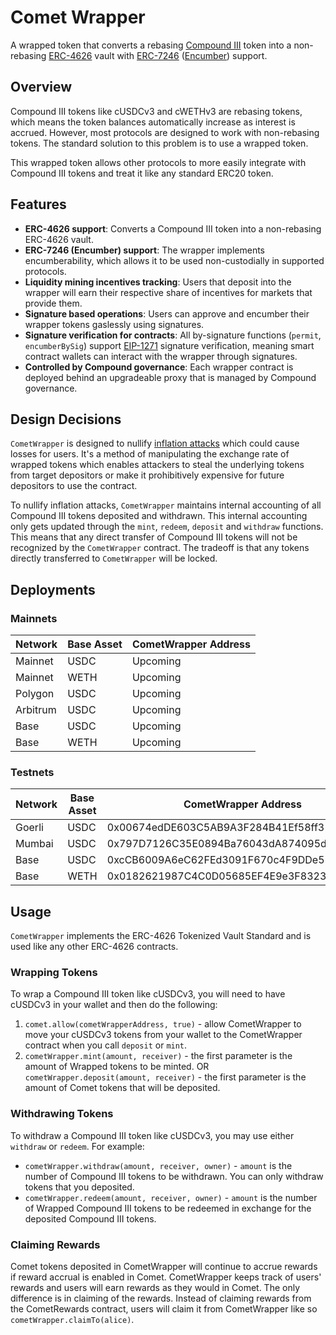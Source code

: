# Comet Wrapper

A wrapped token that converts a rebasing [Compound III](https://github.com/compound-finance/comet) token into a non-rebasing [ERC-4626](https://eips.ethereum.org/EIPS/eip-4626) vault with [ERC-7246](https://github.com/ethereum/EIPs/pull/7246) ([Encumber](https://blog.compoundlabs.xyz/)) support.

## Overview

Compound III tokens like cUSDCv3 and cWETHv3 are rebasing tokens, which means the token balances automatically increase as interest is accrued. However, most protocols are designed to work with non-rebasing tokens. The standard solution to this problem is to use a wrapped token.

This wrapped token allows other protocols to more easily integrate with Compound III tokens and treat it like any standard ERC20 token.

## Features

- **ERC-4626 support**: Converts a Compound III token into a non-rebasing ERC-4626 vault.
- **ERC-7246 (Encumber) support**: The wrapper implements encumberability, which allows it to be used non-custodially in supported protocols.
- **Liquidity mining incentives tracking**: Users that deposit into the wrapper will earn their respective share of incentives for markets that provide them.
- **Signature based operations**: Users can approve and encumber their wrapper tokens gaslessly using signatures.
- **Signature verification for contracts**: All by-signature functions (`permit`, `encumberBySig`) support [EIP-1271](https://eips.ethereum.org/EIPS/eip-1271) signature verification, meaning smart contract wallets can interact with the wrapper through signatures.
- **Controlled by Compound governance**: Each wrapper contract is deployed behind an upgradeable proxy that is managed by Compound governance.

## Design Decisions

`CometWrapper` is designed to nullify [inflation attacks](https://blog.openzeppelin.com/a-novel-defense-against-erc4626-inflation-attacks) which could cause losses for users. It's a method of manipulating the exchange rate of wrapped tokens which enables attackers to steal the underlying tokens from target depositors or make it prohibitively expensive for future depositors to use the contract.

To nullify inflation attacks, `CometWrapper` maintains internal accounting of all Compound III tokens deposited and withdrawn. This internal accounting only gets updated through the `mint`, `redeem`, `deposit` and `withdraw` functions. This means that any direct transfer of Compound III tokens will not be recognized by the `CometWrapper` contract. The tradeoff is that any tokens directly transferred to `CometWrapper` will be locked.

## Deployments

### Mainnets

| Network  | Base Asset | CometWrapper Address                       |
| -------- | ---------- | ------------------------------------------ |
| Mainnet  | USDC       | Upcoming                                   |
| Mainnet  | WETH       | Upcoming                                   |
| Polygon  | USDC       | Upcoming                                   |
| Arbitrum | USDC       | Upcoming                                   |
| Base     | USDC       | Upcoming                                   |
| Base     | WETH       | Upcoming                                   |

### Testnets

| Network  | Base Asset | CometWrapper Address                       |
| -------- | ---------- | ------------------------------------------ |
| Goerli   | USDC       | 0x00674edDE603C5AB9A3F284B41Ef58ff31d1cd7B |
| Mumbai   | USDC       | 0x797D7126C35E0894Ba76043dA874095db4776035 |
| Base     | USDC       | 0xcCB6009A6eC62FEd3091F670c4F9DDe55A0559FE |
| Base     | WETH       | 0x0182621987C4C0D05685EF4E9e3F8323d58D963b |

## Usage

`CometWrapper` implements the ERC-4626 Tokenized Vault Standard and is used like any other ERC-4626 contracts.

### Wrapping Tokens

To wrap a Compound III token like cUSDCv3, you will need to have cUSDCv3 in your wallet and then do the following:

1. `comet.allow(cometWrapperAddress, true)` - allow CometWrapper to move your cUSDCv3 tokens from your wallet to the CometWrapper contract when you call `deposit` or `mint`.
2. `cometWrapper.mint(amount, receiver)` - the first parameter is the amount of Wrapped tokens to be minted.
   OR `cometWrapper.deposit(amount, receiver)` - the first parameter is the amount of Comet tokens that will be deposited.

### Withdrawing Tokens

To withdraw a Compound III token like cUSDCv3, you may use either `withdraw` or `redeem`. For example:

- `cometWrapper.withdraw(amount, receiver, owner)` - `amount` is the number of Compound III tokens to be withdrawn. You can only withdraw tokens that you deposited.
- `cometWrapper.redeem(amount, receiver, owner)` - `amount` is the number of Wrapped Compound III tokens to be redeemed in exchange for the deposited Compound III tokens.

### Claiming Rewards

Comet tokens deposited in CometWrapper will continue to accrue rewards if reward accrual is enabled in Comet. CometWrapper keeps track of users' rewards and users will earn rewards as they would in Comet. The only difference is in claiming of the rewards. Instead of claiming rewards from the CometRewards contract, users will claim it from CometWrapper like so `cometWrapper.claimTo(alice)`.
